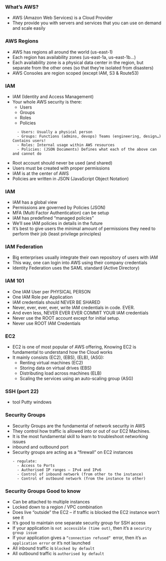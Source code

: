 ### What’s AWS?
- AWS (Amazon Web Services) is a Cloud Provider
- They provide you with servers and services that you can use on demand and scale easily

### AWS Regions
- AWS has regions all around the world
(us-east-1)
- Each region has availability zones (us-east-1a, us-east-1b…)
- Each availability zone is a physical data center in the region, 
but separate from the other ones (so that they’re isolated
from disasters)
- AWS Consoles are region scoped
(except IAM, S3 & Route53)

### IAM
- IAM (Identity and Access Management)
- Your whole AWS security is there: 
  - Users
  - Groups
  - Roles
  - Policies
  ```
    - Users: Usually a physical person
    - Groups: Functions (admins, devops) Teams (engineering, design…) Contains users!
    - Roles: Internal usage within AWS resources
    - Policies: (JSON Documents) Defines what each of the above can and cannot do
  ```
- Root account should never be used (and shared)
- Users must be created with proper permissions
- IAM is at the center of AWS
- Policies are written in JSON (JavaScript Object Notation)

### IAM
- IAM has a global view
- Permissions are governed by Policies (JSON)
- MFA (Multi Factor Authentication) can be setup
- IAM has predefined “managed policies”
- We’ll see IAM policies in details in the future
- It’s best to give users the minimal amount of permissions they need to perform their job (least privilege principles)

### IAM Federation
- Big enterprises usually integrate their own repository of users with IAM
- This way, one can login into AWS using their company credentials
- Identity Federation uses the SAML standard (Active Directory)

### IAM 101
- One IAM User per PHYSICAL PERSON
- One IAM Role per Application
- IAM credentials should NEVER BE SHARED
- Never, ever, ever, ever, write IAM credentials in code. EVER.
- And even less, NEVER EVER EVER COMMIT YOUR IAM credentials
- Never use the ROOT account except for initial setup.
- Never use ROOT IAM Credentials

### EC2
- EC2 is one of most popular of AWS offering, Knowing EC2 is fundamental to understand how the Cloud works
- It mainly consists (EC2), (EBS), (ELB), (ASG):
  - Renting virtual machines (EC2)
  - Storing data on virtual drives (EBS)
  - Distributing load across machines (ELB)
  - Scaling the services using an auto-scaling group (ASG)
  
### SSH (port 22)
- tool Putty windows

### Security Groups
- Security Groups are the fundamental of network security in AWS
- They control how traffic is allowed into or out of our EC2 Machines.
- It is the most fundamental skill to learn to troubleshoot networking issues
- inbound and outbound port
- Security groups are acting as a “firewall” on EC2 instances
  ```
  - regulate: 
    - Access to Ports
    - Authorised IP ranges – IPv4 and IPv6
    - Control of inbound network (from other to the instance)
    - Control of outbound network (from the instance to other)
  ```


### Security Groups Good to know
- Can be attached to multiple instances
- Locked down to a region / VPC combination
- Does live “outside” the EC2 – if traffic is blocked the EC2 instance won’t see it
- It’s good to maintain one separate security group for SSH access
- If your application is ```not accessible (time out)```, then it’s a ```security group issue```
- If your application gives a ```“connection refused“ ```error, then it’s ```an application error``` or it’s not launched
- All inbound traffic is ```blocked by default```
- All outbound traffic is ```authorised by default```














